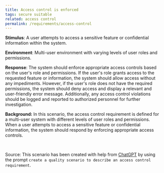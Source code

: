 ```yaml
---
title: Access control is enforced
tags: secure suitable
related: access control  
permalink: /requirements/access-control
---
```


<div class="quality-requirement" markdown="1">

**Stimulus**: A user attempts to access a sensitive feature or confidential information within the system.

**Environment**: Multi-user environment with varying levels of user roles and permissions.

**Response**: The system should enforce appropriate access controls based on the user's role and permissions. 
If the user's role grants access to the requested feature or information, the system should allow access without any impediments. 
However, if the user's role does not have the required permissions, the system should deny access and display a relevant and user-friendly error message. 
Additionally, any access control violations should be logged and reported to authorized personnel for further investigation.

**Background:** In this scenario, the access control requirement is defined for a multi-user system with different levels of user roles and permissions. When a user attempts to access a sensitive feature or confidential information, the system should respond by enforcing appropriate access controls.
</div><br>



Source: This scenario has been created with help from [ChatGPT](https://chat.openai.com) by using the prompt `create a quality scenario to describe an access control requirement`.



